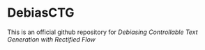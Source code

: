 # DebiasCTG

This is an official github repository for *Debiasing Controllable Text Generation with Rectified Flow*
